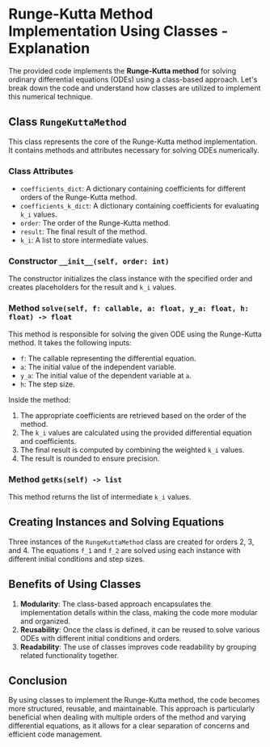 # Runge-Kutta Method Implementation Using Classes - Explanation

The provided code implements the **Runge-Kutta method** for solving ordinary differential equations (ODEs) using a class-based approach. Let's break down the code and understand how classes are utilized to implement this numerical technique.

## Class `RungeKuttaMethod`

This class represents the core of the Runge-Kutta method implementation. It contains methods and attributes necessary for solving ODEs numerically.

### Class Attributes

- `coefficients_dict`: A dictionary containing coefficients for different orders of the Runge-Kutta method.
- `coefficients_k_dict`: A dictionary containing coefficients for evaluating `k_i` values.
- `order`: The order of the Runge-Kutta method.
- `result`: The final result of the method.
- `k_i`: A list to store intermediate values.

### Constructor `__init__(self, order: int)`

The constructor initializes the class instance with the specified order and creates placeholders for the result and `k_i` values.

### Method `solve(self, f: callable, a: float, y_a: float, h: float) -> float`

This method is responsible for solving the given ODE using the Runge-Kutta method. It takes the following inputs:

- `f`: The callable representing the differential equation.
- `a`: The initial value of the independent variable.
- `y_a`: The initial value of the dependent variable at `a`.
- `h`: The step size.

Inside the method:

1. The appropriate coefficients are retrieved based on the order of the method.
2. The `k_i` values are calculated using the provided differential equation and coefficients.
3. The final result is computed by combining the weighted `k_i` values.
4. The result is rounded to ensure precision.

### Method `getKs(self) -> list`

This method returns the list of intermediate `k_i` values.

## Creating Instances and Solving Equations

Three instances of the `RungeKuttaMethod` class are created for orders 2, 3, and 4. The equations `f_1` and `f_2` are solved using each instance with different initial conditions and step sizes.

## Benefits of Using Classes

1. **Modularity**: The class-based approach encapsulates the implementation details within the class, making the code more modular and organized.
2. **Reusability**: Once the class is defined, it can be reused to solve various ODEs with different initial conditions and orders.
3. **Readability**: The use of classes improves code readability by grouping related functionality together.

## Conclusion

By using classes to implement the Runge-Kutta method, the code becomes more structured, reusable, and maintainable. This approach is particularly beneficial when dealing with multiple orders of the method and varying differential equations, as it allows for a clear separation of concerns and efficient code management.
